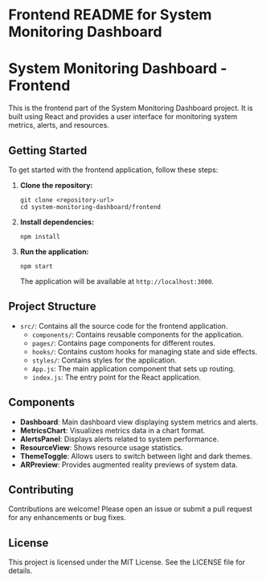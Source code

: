# Frontend README for System Monitoring Dashboard

# System Monitoring Dashboard - Frontend

This is the frontend part of the System Monitoring Dashboard project. It is built using React and provides a user interface for monitoring system metrics, alerts, and resources.

## Getting Started

To get started with the frontend application, follow these steps:

1. **Clone the repository:**
   ```
   git clone <repository-url>
   cd system-monitoring-dashboard/frontend
   ```

2. **Install dependencies:**
   ```
   npm install
   ```

3. **Run the application:**
   ```
   npm start
   ```

   The application will be available at `http://localhost:3000`.

## Project Structure

- `src/`: Contains all the source code for the frontend application.
  - `components/`: Contains reusable components for the application.
  - `pages/`: Contains page components for different routes.
  - `hooks/`: Contains custom hooks for managing state and side effects.
  - `styles/`: Contains styles for the application.
  - `App.js`: The main application component that sets up routing.
  - `index.js`: The entry point for the React application.

## Components

- **Dashboard**: Main dashboard view displaying system metrics and alerts.
- **MetricsChart**: Visualizes metrics data in a chart format.
- **AlertsPanel**: Displays alerts related to system performance.
- **ResourceView**: Shows resource usage statistics.
- **ThemeToggle**: Allows users to switch between light and dark themes.
- **ARPreview**: Provides augmented reality previews of system data.

## Contributing

Contributions are welcome! Please open an issue or submit a pull request for any enhancements or bug fixes.

## License

This project is licensed under the MIT License. See the LICENSE file for details.